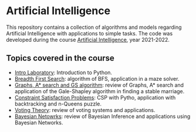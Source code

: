 # Artificial Intelligence
This repository contains a collection of algorithms and models regarding Artificial Intelligence with applications to simple tasks. The code was developed during the course [Artificial Intelligence](https://didattica.unipd.it/off/2021/LM/IN/IN2547/003PD/INQ0091562/N0), year 2021-2022. 

## Topics covered in the course
- [Intro Laboratory](/Lab1_Artificial_Intelligence.ipynb): Introduction to Python.
- [Breadth First Search](/Lab2_Artificial_Intelligence.ipynb): algorithm of BFS, application in a maze solver. 
- [Graphs, A* search and GS algorithm](/Lab3_Artificial_Intelligence.ipynb): review of Graphs, A* search and application of the Gale-Shapley algorithm in finding a stable marriage. 
- [Constraint Satisfaction Problems](/Lab4_Artificial_Intelligence.ipynb): CSP with Pytho, application with backtracking and n-Queens puzzle. 
- [Voting Theory](/Lab5_Artificial_Intelligence.ipynb): review of voting systems and applications.
- [Bayesian Netowrks](/Lab6_Artificial_Intelligence.ipynb): review of Bayesian Inference and applications using Bayesian Networks. 

